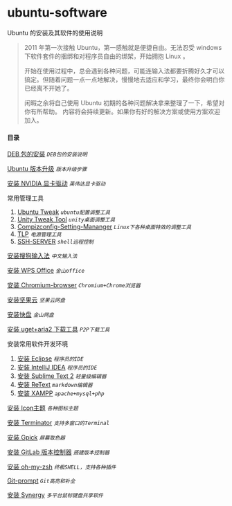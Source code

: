 # ubuntu-software
Ubuntu 的安装及其软件的使用说明
> 2011 年第一次接触 Ubuntu，第一感触就是便捷自由。无法忍受 windows 下软件套件的捆绑和对程序员自由的绑架，开始拥抱 Linux 。   
>
> 开始在使用过程中，总会遇到各种问题，可能连输入法都要折腾好久才可以搞定。但随着问题一点一点地解决，慢慢地去适应和学习，最终你会明白你已经离不开她了。   
>
> 闲暇之余将自己使用 Ubuntu 初期的各种问题解决拿来整理了一下，希望对你有所帮助。
> 内容将会持续更新。如果你有好的解决方案或使用方案欢迎加入。


#### 目录
[DEB 包的安装](./deb.md) *`DEB包的安装说明`*

[Ubuntu 版本升级](./upgrade.md) *`版本升级步骤`*

[安装 NVIDIA 显卡驱动](./nvidia.md) *`英伟达显卡驱动`*

常用管理工具

1. [Ubuntu Tweak](./ubuntu-tweak.md) *`ubuntu配置调整工具`*
2. [Unity Tweak Tool](./unity-tweak-tool.md) *`unity桌面调整工具`*
3. [Compizconfig-Setting-Mananger](./compizconfig-setting-mananger.md) *`Linux下各种桌面特效的调整工具`*
4. [TLP](./tlp.md) *`电源管理工具`*
5. [SSH-SERVER](./ssh-server.md) *`shell远程控制`*

[安装搜狗输入法](./input-method.md) *`中文输入法`*

[安装 WPS Office](./wps-office.md) *`金山office`*

[安装 Chromium-browser](./chromium-browser.md) *`Chromium+Chrome浏览器`*

[安装坚果云](./nutstore.md) *`坚果云网盘`*

[安装快盘](./kuaipan.md) *`金山网盘`*

[安装 uget+aria2 下载工具](./uget+aria2.md) *`P2P下载工具`*

安装常用软件开发环境

1. [安装 Eclipse](./eclipse.md) *`程序员的IDE`*
2. [安装 IntelliJ IDEA](./intellij-idea.md) *`程序员的IDE`*
3. [安装 Sublime Text 2](./sublime-text-2.md) *`轻量级编辑器`*
4. [安装 ReText](./retext.md) *`markdown编辑器`*
5. [安装 XAMPP](./xampp.md) *`apache+mysql+php`*


[安装 Icon主题](./icon-theme.md) *`各种图标主题`*

[安装 Terminator](./terminator.md) *`支持多窗口的Terminal`*

[安装 Gpick](./gpick.md) *`屏幕取色器`*

[安装 GitLab 版本控制器](./gitlab.md) *`搭建版本控制器`*

[安装 oh-my-zsh](./oh-my-zsh.md) *`终极SHELL，支持各种插件`*

[Git-prompt](./git-prompt.md) *`Git高亮和补全`*

[安装 Synergy](./synergy.md) *`多平台鼠标键盘共享软件`*
